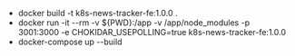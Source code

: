 * docker build -t k8s-news-tracker-fe:1.0.0 .
* docker run -it --rm  -v ${PWD}:/app -v /app/node_modules -p 3001:3000 -e CHOKIDAR_USEPOLLING=true  k8s-news-tracker-fe:1.0.0
* docker-compose up --build